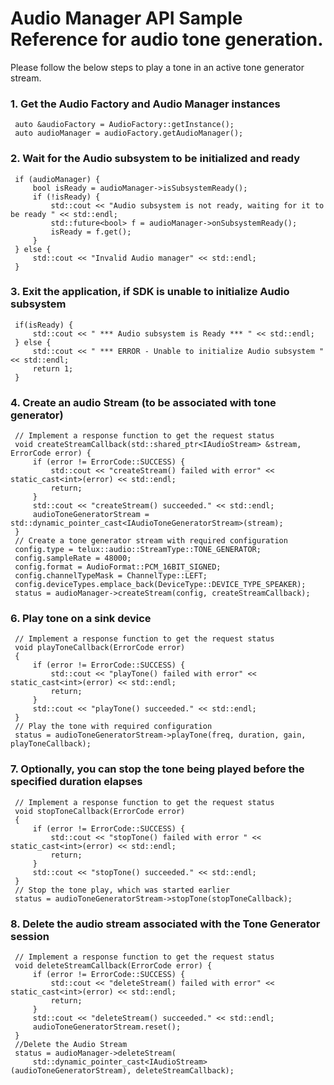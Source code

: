 # Audio Manager API Sample Reference for audio tone generation.

Please follow the below steps to play a tone in an active tone generator stream.

### 1. Get the Audio Factory and Audio Manager instances ###
   ~~~~~~{.cpp}
    auto &audioFactory = AudioFactory::getInstance();
    auto audioManager = audioFactory.getAudioManager();
   ~~~~~~

### 2. Wait for the Audio subsystem to be initialized and ready ###
   ~~~~~~{.cpp}
    if (audioManager) {
        bool isReady = audioManager->isSubsystemReady();
        if (!isReady) {
            std::cout << "Audio subsystem is not ready, waiting for it to be ready " << std::endl;
            std::future<bool> f = audioManager->onSubsystemReady();
            isReady = f.get();
        }
    } else {
        std::cout << "Invalid Audio manager" << std::endl;
    }
   ~~~~~~

### 3. Exit the application, if SDK is unable to initialize Audio subsystem ###
   ~~~~~~{.cpp}
    if(isReady) {
        std::cout << " *** Audio subsystem is Ready *** " << std::endl;
    } else {
        std::cout << " *** ERROR - Unable to initialize Audio subsystem " << std::endl;
        return 1;
    }
   ~~~~~~

### 4. Create an audio Stream (to be associated with tone generator)  ###
   ~~~~~~{.cpp}
    // Implement a response function to get the request status
    void createStreamCallback(std::shared_ptr<IAudioStream> &stream, ErrorCode error) {
        if (error != ErrorCode::SUCCESS) {
            std::cout << "createStream() failed with error" << static_cast<int>(error) << std::endl;
            return;
        }
        std::cout << "createStream() succeeded." << std::endl;
        audioToneGeneratorStream = std::dynamic_pointer_cast<IAudioToneGeneratorStream>(stream);
    }
    // Create a tone generator stream with required configuration
    config.type = telux::audio::StreamType::TONE_GENERATOR;
    config.sampleRate = 48000;
    config.format = AudioFormat::PCM_16BIT_SIGNED;
    config.channelTypeMask = ChannelType::LEFT;
    config.deviceTypes.emplace_back(DeviceType::DEVICE_TYPE_SPEAKER);
    status = audioManager->createStream(config, createStreamCallback);
   ~~~~~~

### 6. Play tone on a sink device ###
   ~~~~~~{.cpp}
    // Implement a response function to get the request status
    void playToneCallback(ErrorCode error)
    {
        if (error != ErrorCode::SUCCESS) {
            std::cout << "playTone() failed with error" << static_cast<int>(error) << std::endl;
            return;
        }
        std::cout << "playTone() succeeded." << std::endl;
    }
    // Play the tone with required configuration
    status = audioToneGeneratorStream->playTone(freq, duration, gain, playToneCallback);
   ~~~~~~

### 7. Optionally, you can stop the tone being played before the specified duration elapses ###
   ~~~~~~{.cpp}
    // Implement a response function to get the request status
    void stopToneCallback(ErrorCode error)
    {
        if (error != ErrorCode::SUCCESS) {
            std::cout << "stopTone() failed with error " << static_cast<int>(error) << std::endl;
            return;
        }
        std::cout << "stopTone() succeeded." << std::endl;
    }
    // Stop the tone play, which was started earlier
    status = audioToneGeneratorStream->stopTone(stopToneCallback);
   ~~~~~~

### 8. Delete the audio stream associated with the Tone Generator session ###
   ~~~~~~{.cpp}
    // Implement a response function to get the request status
    void deleteStreamCallback(ErrorCode error) {
        if (error != ErrorCode::SUCCESS) {
            std::cout << "deleteStream() failed with error" << static_cast<int>(error) << std::endl;
            return;
        }
        std::cout << "deleteStream() succeeded." << std::endl;
        audioToneGeneratorStream.reset();
    }
    //Delete the Audio Stream
    status = audioManager->deleteStream(
        std::dynamic_pointer_cast<IAudioStream>(audioToneGeneratorStream), deleteStreamCallback);
   ~~~~~~
